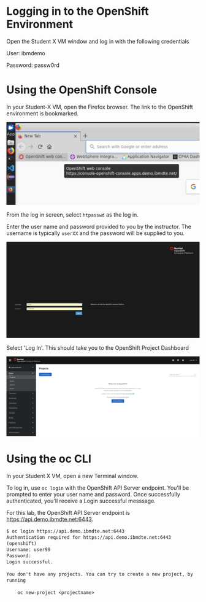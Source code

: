 # Logging in to the OpenShift Environment

Open the Student X VM window and log in with the following credentials

User: ibmdemo

Password: passw0rd

# Using the OpenShift Console

In your Student-X VM, open the Firefox browser. The link to the OpenShift environment is bookmarked.

![](img/ocp-bookmark.png)

From the log in screen, select `htpasswd` as the log in.

Enter the user name and password provided to you by the instructor. The username is typically `userXX` and the password will be supplied to you.

![](img/login-screen.png)

Select 'Log In'. This should take you to the OpenShift Project Dashboard

![](img/project-dashboard.png)

# Using the oc CLI

In your Student X VM, open a new Terminal window.

To log in, use `oc login` with the OpenShift API Server endpoint. You'll be prompted to enter your user name and password. Once successfully authenticated, you'll receive a Login successful messsage.

For this lab, the  OpenShift API Server endpoint is https://api.demo.ibmdte.net:6443.

```
$ oc login https://api.demo.ibmdte.net:6443
Authentication required for https://api.demo.ibmdte.net:6443 (openshift)
Username: user99
Password: 
Login successful.

You don't have any projects. You can try to create a new project, by running

    oc new-project <projectname>
```



